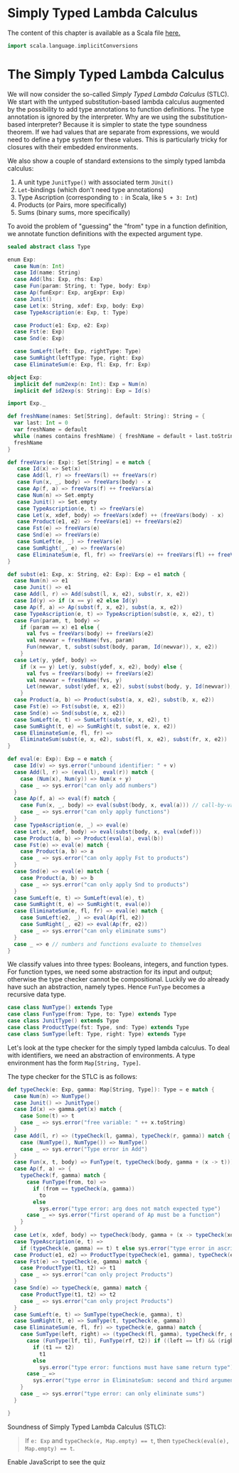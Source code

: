 # Simply Typed Lambda Calculus

The content of this chapter is available as a Scala file [here.](./stlc.scala)

```scala mdoc:invisible
import scala.language.implicitConversions
```

The Simply Typed Lambda Calculus
================================

We will now consider the so-called _Simply Typed Lambda Calculus_ (STLC).
We start with the untyped substitution-based lambda calculus augmented by the possibility to add type annotations to function definitions.
The type annotation is ignored by the interpreter.
Why are we using the substitution-based interpreter? Because it is simpler to state the type soundness
theorem. If we had values that are separate from expressions, we would need to define a type system for
these values. This is particularly tricky for closures with their embedded environments.

We also show a couple of standard extensions to the simply typed lambda calculus:

  1. A unit type `JunitType()` with associated term `JUnit()`
  2. `Let`-bindings (which don't need type annotations)
  3. Type Ascription (corresponding to `:` in Scala, like `5 + 3: Int`)
  4. Products (or Pairs, more specifically)
  5. Sums (binary sums, more specifically)

To avoid the problem of "guessing" the "from" type in a function definition, we annotate
function definitions with the expected argument type.

```scala mdoc
sealed abstract class Type

enum Exp:
  case Num(n: Int)
  case Id(name: String)
  case Add(lhs: Exp, rhs: Exp)
  case Fun(param: String, t: Type, body: Exp)
  case Ap(funExpr: Exp, argExpr: Exp)
  case Junit()
  case Let(x: String, xdef: Exp, body: Exp)
  case TypeAscription(e: Exp, t: Type)

  case Product(e1: Exp, e2: Exp)
  case Fst(e: Exp)
  case Snd(e: Exp)

  case SumLeft(left: Exp, rightType: Type)
  case SumRight(leftType: Type, right: Exp)
  case EliminateSum(e: Exp, fl: Exp, fr: Exp)

object Exp:
  implicit def num2exp(n: Int): Exp = Num(n)
  implicit def id2exp(s: String): Exp = Id(s)

import Exp._

def freshName(names: Set[String], default: String): String = {
  var last: Int = 0
  var freshName = default
  while (names contains freshName) { freshName = default + last.toString; last += 1; }
  freshName
}

def freeVars(e: Exp): Set[String] = e match {
   case Id(x) => Set(x)
   case Add(l, r) => freeVars(l) ++ freeVars(r)
   case Fun(x, _, body) => freeVars(body) - x
   case Ap(f, a) => freeVars(f) ++ freeVars(a)
   case Num(n) => Set.empty
   case Junit() => Set.empty
   case TypeAscription(e, t) => freeVars(e)
   case Let(x, xdef, body) => freeVars(xdef) ++ (freeVars(body) - x)
   case Product(e1, e2) => freeVars(e1) ++ freeVars(e2)
   case Fst(e) => freeVars(e)
   case Snd(e) => freeVars(e)
   case SumLeft(e, _) => freeVars(e)
   case SumRight(_, e) => freeVars(e)
   case EliminateSum(e, fl, fr) => freeVars(e) ++ freeVars(fl) ++ freeVars(fr)
}

def subst(e1: Exp, x: String, e2: Exp): Exp = e1 match {
  case Num(n) => e1
  case Junit() => e1
  case Add(l, r) => Add(subst(l, x, e2), subst(r, x, e2))
  case Id(y) => if (x == y) e2 else Id(y)
  case Ap(f, a) => Ap(subst(f, x, e2), subst(a, x, e2))
  case TypeAscription(e, t) => TypeAscription(subst(e, x, e2), t)
  case Fun(param, t, body) =>
    if (param == x) e1 else {
      val fvs = freeVars(body) ++ freeVars(e2)
      val newvar = freshName(fvs, param)
      Fun(newvar, t, subst(subst(body, param, Id(newvar)), x, e2))
    }
  case Let(y, ydef, body) =>
    if (x == y) Let(y, subst(ydef, x, e2), body) else {
      val fvs = freeVars(body) ++ freeVars(e2)
      val newvar = freshName(fvs, y)
      Let(newvar, subst(ydef, x, e2), subst(subst(body, y, Id(newvar)), x, e2))
    }
  case Product(a, b) => Product(subst(a, x, e2), subst(b, x, e2))
  case Fst(e) => Fst(subst(e, x, e2))
  case Snd(e) => Snd(subst(e, x, e2))
  case SumLeft(e, t) => SumLeft(subst(e, x, e2), t)
  case SumRight(t, e) => SumRight(t, subst(e, x, e2))
  case EliminateSum(e, fl, fr) =>
    EliminateSum(subst(e, x, e2), subst(fl, x, e2), subst(fr, x, e2))
}

def eval(e: Exp): Exp = e match {
  case Id(v) => sys.error("unbound identifier: " + v)
  case Add(l, r) => (eval(l), eval(r)) match {
    case (Num(x), Num(y)) => Num(x + y)
    case _ => sys.error("can only add numbers")
  }
  case Ap(f, a) => eval(f) match {
    case Fun(x, _, body) => eval(subst(body, x, eval(a))) // call-by-value
    case _ => sys.error("can only apply functions")
  }
  case TypeAscription(e, _) => eval(e)
  case Let(x, xdef, body) => eval(subst(body, x, eval(xdef)))
  case Product(a, b) => Product(eval(a), eval(b))
  case Fst(e) => eval(e) match {
    case Product(a, b) => a
    case _ => sys.error("can only apply Fst to products")
  }
  case Snd(e) => eval(e) match {
    case Product(a, b) => b
    case _ => sys.error("can only apply Snd to products")
  }
  case SumLeft(e, t) => SumLeft(eval(e), t)
  case SumRight(t, e) => SumRight(t, eval(e))
  case EliminateSum(e, fl, fr) => eval(e) match {
    case SumLeft(e2, _) => eval(Ap(fl, e2))
    case SumRight(_, e2) => eval(Ap(fr, e2))
    case _ => sys.error("can only eliminate sums")
  }
  case _ => e // numbers and functions evaluate to themselves
}
```

We classify values into three types: Booleans, integers, and function types. For function types, we need some abstraction for its input
and output; otherwise the type checker cannot be compositional. Luckily we do already have such an abstraction, namely types.
Hence ``FunType`` becomes a recursive data type.

```scala mdoc
case class NumType() extends Type
case class FunType(from: Type, to: Type) extends Type
case class JunitType() extends Type
case class ProductType(fst: Type, snd: Type) extends Type
case class SumType(left: Type, right: Type) extends Type
```

Let's look at the type checker for the simply typed lambda calculus. To deal with identifiers,
we need an abstraction of environments. A type environment has the form ``Map[String, Type]``.

The type checker for the STLC is as follows:

```scala mdoc
def typeCheck(e: Exp, gamma: Map[String, Type]): Type = e match {
  case Num(n) => NumType()
  case Junit() => JunitType()
  case Id(x) => gamma.get(x) match {
    case Some(t) => t
    case _ => sys.error("free variable: " ++ x.toString)
  }
  case Add(l, r) => (typeCheck(l, gamma), typeCheck(r, gamma)) match {
    case (NumType(), NumType()) => NumType()
    case _ => sys.error("Type error in Add")
  }
  case Fun(x, t, body) => FunType(t, typeCheck(body, gamma + (x -> t)))
  case Ap(f, a) => {
    typeCheck(f, gamma) match {
      case FunType(from, to) =>
        if (from == typeCheck(a, gamma))
          to
        else
          sys.error("type error: arg does not match expected type")
      case _ => sys.error("first operand of Ap must be a function")
    }
  }
  case Let(x, xdef, body) => typeCheck(body, gamma + (x -> typeCheck(xdef, gamma)))
  case TypeAscription(e, t) =>
    if (typeCheck(e, gamma) == t) t else sys.error("type error in ascription")
  case Product(e1, e2) => ProductType(typeCheck(e1, gamma), typeCheck(e2, gamma))
  case Fst(e) => typeCheck(e, gamma) match {
    case ProductType(t1, t2) => t1
    case _ => sys.error("can only project Products")
  }
  case Snd(e) => typeCheck(e, gamma) match {
    case ProductType(t1, t2) => t2
    case _ => sys.error("can only project Products")
  }
  case SumLeft(e, t) => SumType(typeCheck(e, gamma), t)
  case SumRight(t, e) => SumType(t, typeCheck(e, gamma))
  case EliminateSum(e, fl, fr) => typeCheck(e, gamma) match {
    case SumType(left, right) => (typeCheck(fl, gamma), typeCheck(fr, gamma)) match {
      case (FunType(lf, t1), FunType(rf, t2)) if ((left == lf) && (right == rf)) =>
        if (t1 == t2)
          t1
        else
          sys.error("type error: functions must have same return type")
      case _ =>
        sys.error("type error in EliminateSum: second and third argument must be functions")
    }
    case _ => sys.error("type error: can only eliminate sums")
  }

}
```

Soundness of Simply Typed Lambda Calculus (STLC):

> If `e: Exp` and `typeCheck(e, Map.empty) == t`, then `typeCheck(eval(e), Map.empty) == t`.

<!-- prevent questionnaire from showing up if there is no javascript enabled-->
<noscript><style>questionnaire { display: none; }</style></noscript>
<!-- warning for user - feel free to leave out or customize -->
<noscript><div>Enable JavaScript to see the quiz</div></noscript>

<questionnaire language="en">
  <question type="singlechoice">
    What is the overall type of the following expression?
    <pre><code class="language-scala">
  Fun("x", NumType(), Product(5, Add(3, "x")))  
    </code></pre>
    <distractor>
      <pre><code class="language-scala">
  FunType(NumType(), NumType())
      </code></pre>
      <explanation>The return type is a product.</explanation>
    </distractor>
    <distractor>
      <pre><code class="language-scala">
  ProductType(NumType(), NumType())
      </code></pre>
      <explanation>This is only the return type of the function.</explanation>
    </distractor>
    <solution>
      <pre><code class="language-scala">
  FunType(NumType(),
          ProductType(NumType(), NumType()))
      </code></pre>
    </solution>
    <distractor>
      <pre><code class="language-scala">
  NumType()
      </code></pre>
      <explanation>This is only the input type of the function.</explanation>
    </distractor>
  </question>
  <question type="singlechoice">
    What is the overall type of the following expression?
    <pre><code class="language-scala">
  EliminateSum(SumLeft(3, JunitType()),
               Fun("x", NumType(), "x"),
               Fun("x", JunitType(), 0))
    </code></pre>
    <distractor>
      <code class="language-scala">
      JunitType()
      </code>
      <explanation>This is the type of the right-hand side of the sum type.</explanation>
    </distractor>
    <solution>
      <code class="language-scala">
      NumType()
      </code>
    </solution>
    <distractor>
      <code class="language-scala">
      SumType(NumType(), JunitType())
      </code>
      <explanation>This is the type of the scrutinee.</explanation>
    </distractor>
    <distractor>
      <code class="language-scala">
      FunType(NumType(), NumType())
      </code>
      <explanation>This is the type of the whole left branch. The type of the elimination is the common return type of the branches.</explanation>
    </distractor>
  </question>
</questionnaire>

